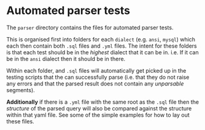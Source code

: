 # Automated parser tests

The `parser` directory contains the files for automated parser tests.

This is organised first into folders for each `dialect` (e.g. `ansi`, `mysql`)
which each then contain both `.sql` files and `.yml` files. The intent for these
folders is that each test should be in the _highest_ dialect that it can be in. i.e.
If it can be in the `ansi` dialect then it should be in there.

Within each folder, and `.sql` files will automatically get picked up in the testing
scripts that the can successfully parse (i.e. that they do not raise any errors
and that the parsed result does not contain any _unparsable_ segments).

**Additionally** if there is a `.yml` file with the same root as the `.sql` file
then the _structure_ of the parsed query will also be compared against the structure
within that yaml file. See some of the simple examples for how to lay out these
files.
